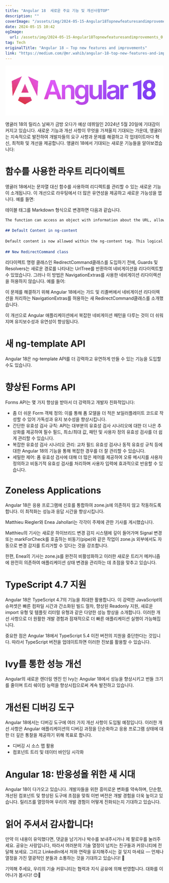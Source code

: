 ```yaml
---
title: "Angular 18  새로운 주요 기능 및 개선사항TOP"
description: ""
coverImage: "/assets/img/2024-05-15-Angular18Topnewfeaturesandimprovements_0.png"
date: 2024-05-15 10:42
ogImage: 
  url: /assets/img/2024-05-15-Angular18Topnewfeaturesandimprovements_0.png
tag: Tech
originalTitle: "Angular 18 — Top new features and improvements"
link: "https://medium.com/@mr.wahib/angular-18-top-new-features-and-improvements-2aa053733ca8"
---
```



<img src="/assets/img/2024-05-15-Angular18Topnewfeaturesandimprovements_0.png" />

앵귤러 18의 릴리스 날짜가 금방 오다가 예상 데뷔일인 2024년 5월 20일에 기대감이 커지고 있습니다. 새로운 기능과 개선 사항이 무엇을 가져올지 기대되는 가운데, 앵귤러는 지속적으로 발전하여 개발자들의 요구 사항과 문제를 해결하고 각 업데이트마다 혁신, 최적화 및 개선을 제공합니다. 앵귤러 18에서 기대되는 새로운 기능들을 알아보겠습니다:

# 함수를 사용한 라우트 리다이렉트

앵귤러 18에서는 문자열 대신 함수를 사용하여 리디렉트를 관리할 수 있는 새로운 기능이 소개됩니다. 이 개선으로 라우팅에서 더 많은 유연성을 제공하고 새로운 가능성을 엽니다. 예를 들면:



테이블 태그를 Markdown 형식으로 변경하면 다음과 같습니다.

```markdown
The function can access an object with information about the URL, allowing for more dynamic redirection.

## Default Content in ng-content

Default content is now allowed within the ng-content tag. This logical extension will enable developers to include default content directly in the tag itself:

## New RedirectCommand class
```



리다이렉트 명령 클래스인 RedirectCommand클래스를 도입하기 전에, Guards 및 Resolvers는 새로운 경로를 나타내는 UrlTree를 반환하여 네비게이션을 리다이렉트할 수 있었습니다. 그러나 이 방법은 NavigationExtras를 사용한 네비게이션 리다이렉션을 허용하지 않습니다. 예를 들어:

이 문제를 해결하기 위해 Angular 18에서는 가드 및 리졸버에서 네비게이션 리다이렉션을 처리하는 NavigationExtras를 허용하는 새 RedirectCommand클래스를 소개했습니다.

이 개선으로 Angular 애플리케이션에서 복잡한 네비게이션 패턴을 다루는 것이 더 쉬워지며 유지보수성과 유연성이 향상됩니다.

# 새 ng-template API



Angular 18은 ng-template API를 더 강력하고 유연하게 만들 수 있는 기능을 도입할 수도 있습니다.

# 향상된 Forms API

Forms API는 몇 가지 향상을 받아서 더 강력하고 개발자 친화적입니다:

- 좀 더 쉬운 Form 객체 정의: 이를 통해 폼 모델을 더 적은 보일러플레이트 코드로 작성할 수 있어 가독성과 유지 보수성을 향상시킵니다.
- 간단한 유효성 검사 규칙: API는 대부분의 유효성 검사 시나리오에 대한 더 나은 추상화를 제공하여 필수 필드, 최소/최대 값, 패턴 및 사용자 정의 유효성 검사를 더 쉽게 관리할 수 있습니다.
- 복잡한 유효성 검사 시나리오 관리: 교차 필드 유효성 검사나 동적 유효성 규칙 등에 대한 Angular 18의 기능을 통해 복잡한 경우를 더 잘 관리할 수 있습니다.
- 세밀한 제어: 폼 유효성 검사에 대해 더 많은 제어를 제공하여 오류 메시지를 사용자 정의하고 비동기적 유효성 검사를 처리하며 사용자 입력에 효과적으로 반응할 수 있습니다.



# Zoneless Applications

Angular 18은 응용 프로그램에 신호를 통합하여 zone.js에 의존하지 않고 작동하도록 합니다. 이 최적화는 성능과 응답 시간을 향상시킵니다.

Matthieu Riegler와 Enea Jahollari는 각각이 주제에 관한 기사를 게시했습니다.

Matthieu의 기사는 새로운 하이브리드 변경 감지 시스템에 깊이 들어가며 Signal 변경 또는 markForCheck를 호출하는 비동기(pipe)와 같은 작업이 zone.js 외부에서도 자동으로 변경 감지를 트리거할 수 있다는 것을 강조합니다.



한편, Enea의 기사는 zone.js를 완전히 비활성화하고 이러한 새로운 트리거 메커니즘에 완전히 의존하여 애플리케이션 상태 변경을 관리하는 데 초점을 맞추고 있습니다.

# TypeScript 4.7 지원

Angular 18은 TypeScript 4.7의 기능을 최대한 활용합니다. 이 강력한 JavaScript의 슈퍼셋은 빠른 컴파일 시간과 간소화된 빌드 절차, 향상된 Readonly 지원, 새로운 import 유형 및 템플릿 리터럴 유형과 같은 다양한 성능 향상을 소개합니다. 이러한 개선 사항으로 더 원활한 개발 경험과 잠재적으로 더 빠른 애플리케이션 실행이 가능해집니다.

중요한 점은 Angular 18에서 TypeScript 5.4 이전 버전의 지원을 중단한다는 것입니다. 따라서 TypeScript 버전을 업데이트하면 이러한 진보를 활용할 수 있습니다.



# Ivy를 통한 성능 개선

Angular의 새로운 렌더링 엔진 인 Ivy는 Angular 18에서 성능을 향상시키고 번들 크기를 줄이며 트리 쉐이킹 능력을 향상시킴으로써 계속 발전하고 있습니다.

# 개선된 디버깅 도구

Angular 18에서는 디버깅 도구에 여러 가지 개선 사항이 도입될 예정입니다. 이러한 개선 사항은 Angular 애플리케이션의 디버깅 과정을 단순화하고 응용 프로그램 상태에 대한 더 깊은 통찰을 제공하기 위해 목표로 합니다.



- 디버깅 시 소스 맵 활용
- 컴포넌트 트리 및 데이터 바인딩 시각화

# Angular 18: 반응성을 위한 새 시대

Angular 18이 다가오고 있습니다. 개발자들을 위한 흥미로운 변화를 약속하며, 단순함, 개선된 컴포넌트 및 향상된 도구에 초점을 맞춰 이번 버전은 개발 경험을 더욱 높이고 있습니다. 릴리즈를 열망하며 우리의 개발 경험이 어떻게 진화되는지 기대하고 있습니다.

# 읽어 주셔서 감사합니다!



만약 이 내용이 유익했다면, 댓글을 남기거나 박수를 보내주시거나 제 팔로우를 눌러주세요. 공유는 사랑입니다, 따라서 여러분의 기술 열정이 넘치는 친구들과 커뮤니티에 전달해 보세요. 그리고 LinkedIn에서 저와 연락을 유지해주시는 걸 잊지 마세요 — 언제나 열정을 가진 열광적인 분들과 소통하는 것을 기대하고 있습니다! 👏

기억해 주세요, 우리의 기술 커뮤니티는 협력과 지식 공유에 의해 번영합니다. 대화를 이어나가 봅시다! 😊🚀
